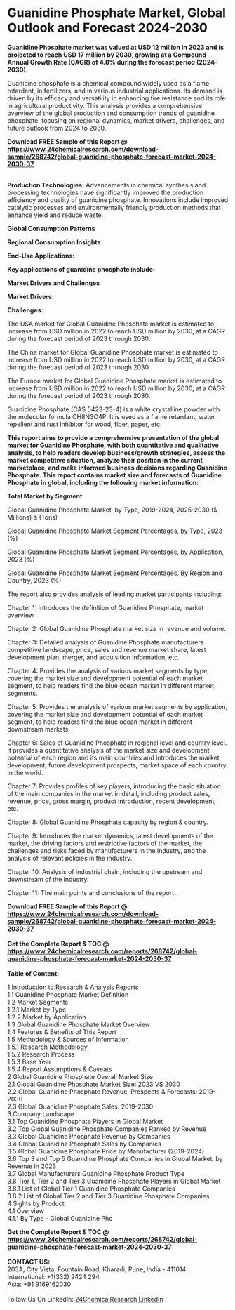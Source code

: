 <h1>Guanidine Phosphate Market, Global Outlook and Forecast 2024-2030</h1><p><strong>Guanidine Phosphate market was valued at USD 12 million in 2023 and is projected to reach USD 17 million by 2030, growing at a Compound Annual Growth Rate (CAGR) of 4.8% during the forecast period (2024-2030).</strong></p><p>
</p><p>Guanidine phosphate is a chemical compound widely used as a flame retardant, in fertilizers, and in various industrial applications. Its demand is driven by its efficacy and versatility in enhancing fire resistance and its role in agricultural productivity. This analysis provides a comprehensive overview of the global production and consumption trends of guanidine phosphate, focusing on regional dynamics, market drivers, challenges, and future outlook from 2024 to 2030.</p><div><b>Download FREE Sample of this Report @ 
            <a href="https://www.24chemicalresearch.com/download-sample/268742/global-guanidine-phosphate-forecast-market-2024-2030-37">
            https://www.24chemicalresearch.com/download-sample/268742/global-guanidine-phosphate-forecast-market-2024-2030-37</a></b></div><br><p>
</p><p><strong>Production Technologies:</strong> Advancements in chemical synthesis and processing technologies have significantly improved the production efficiency and quality of guanidine phosphate. Innovations include improved catalytic processes and environmentally friendly production methods that enhance yield and reduce waste.</p><p>
</p><p><strong>Global Consumption Patterns</strong></p><p>
</p><p><strong>Regional Consumption Insights:</strong></p><p>
</p><p>
</p><p><strong>End-Use Applications:</strong></p><p>
</p><p><strong>Key applications of guanidine phosphate include:</strong></p><p>
</p><p>
</p><p><strong>Market Drivers and Challenges</strong></p><p>
</p><p><strong>Market Drivers:</strong></p><p>
</p><p>
</p><p><strong>Challenges:</strong></p><p>
</p><p>
</p><p>The USA market for Global Guanidine Phosphate market is estimated to increase from USD million in 2022 to reach USD million by 2030, at a CAGR during the forecast period of 2023 through 2030.</p><p>
</p><p>The China market for Global Guanidine Phosphate market is estimated to increase from USD million in 2022 to reach USD million by 2030, at a CAGR during the forecast period of 2023 through 2030.</p><p>
</p><p>The Europe market for Global Guanidine Phosphate market is estimated to increase from USD million in 2022 to reach USD million by 2030, at a CAGR during the forecast period of 2023 through 2030.</p><p>
Guanidine Phosphate (CAS 5423-23-4) is a white crystalline powder with the molecular formula CH8N3O4P. It is used as a flame retardant, water repellent and rust inhibitor for wood, fiber, paper, etc.</p><p>
<strong>This report aims to provide a comprehensive presentation of the global market for Guanidine Phosphate, with both quantitative and qualitative analysis, to help readers develop business/growth strategies, assess the market competitive situation, analyze their position in the current marketplace, and make informed business decisions regarding Guanidine Phosphate. This report contains market size and forecasts of Guanidine Phosphate in global, including the following market information:</strong></p><p>
</p><p>
<strong>Total Market by Segment:</strong></p><p>
Global Guanidine Phosphate Market, by Type, 2019-2024, 2025-2030 ($ Millions) &amp; (Tons)</p><p>
Global Guanidine Phosphate Market Segment Percentages, by Type, 2023 (%)</p><p>
</p><p>
Global Guanidine Phosphate Market Segment Percentages, by Application, 2023 (%)</p><p>
</p><p>
Global Guanidine Phosphate Market Segment Percentages, By Region and Country, 2023 (%)</p><p>
</p><p>
The report also provides analysis of leading market participants including:</p><p>
</p><p>
</p><p>
Chapter 1: Introduces the definition of Guanidine Phosphate, market overview.</p><p>
Chapter 2: Global Guanidine Phosphate market size in revenue and volume.</p><p>
Chapter 3: Detailed analysis of Guanidine Phosphate manufacturers competitive landscape, price, sales and revenue market share, latest development plan, merger, and acquisition information, etc.</p><p>
Chapter 4: Provides the analysis of various market segments by type, covering the market size and development potential of each market segment, to help readers find the blue ocean market in different market segments.</p><p>
Chapter 5: Provides the analysis of various market segments by application, covering the market size and development potential of each market segment, to help readers find the blue ocean market in different downstream markets.</p><p>
Chapter 6: Sales of Guanidine Phosphate in regional level and country level. It provides a quantitative analysis of the market size and development potential of each region and its main countries and introduces the market development, future development prospects, market space of each country in the world.</p><p>
Chapter 7: Provides profiles of key players, introducing the basic situation of the main companies in the market in detail, including product sales, revenue, price, gross margin, product introduction, recent development, etc.</p><p>
Chapter 8: Global Guanidine Phosphate capacity by region &amp; country.</p><p>
Chapter 9: Introduces the market dynamics, latest developments of the market, the driving factors and restrictive factors of the market, the challenges and risks faced by manufacturers in the industry, and the analysis of relevant policies in the industry.</p><p>
Chapter 10: Analysis of industrial chain, including the upstream and downstream of the industry.</p><p>
Chapter 11: The main points and conclusions of the report.</p><div><b>Download FREE Sample of this Report @ 
            <a href="https://www.24chemicalresearch.com/download-sample/268742/global-guanidine-phosphate-forecast-market-2024-2030-37">
            https://www.24chemicalresearch.com/download-sample/268742/global-guanidine-phosphate-forecast-market-2024-2030-37</a></b></div><br><div><b>Get the Complete Report & TOC @ 
            <a href="https://www.24chemicalresearch.com/reports/268742/global-guanidine-phosphate-forecast-market-2024-2030-37">
            https://www.24chemicalresearch.com/reports/268742/global-guanidine-phosphate-forecast-market-2024-2030-37</a></b></div><br>
            <b>Table of Content:</b><p>1 Introduction to Research & Analysis Reports<br />
    1.1 Guanidine Phosphate Market Definition<br />
    1.2 Market Segments<br />
        1.2.1 Market by Type<br />
        1.2.2 Market by Application<br />
    1.3 Global Guanidine Phosphate Market Overview<br />
    1.4 Features & Benefits of This Report<br />
    1.5 Methodology & Sources of Information<br />
        1.5.1 Research Methodology<br />
        1.5.2 Research Process<br />
        1.5.3 Base Year<br />
        1.5.4 Report Assumptions & Caveats<br />
2 Global Guanidine Phosphate Overall Market Size<br />
    2.1 Global Guanidine Phosphate Market Size: 2023 VS 2030<br />
    2.2 Global Guanidine Phosphate Revenue, Prospects & Forecasts: 2019-2030<br />
    2.3 Global Guanidine Phosphate Sales: 2019-2030<br />
3 Company Landscape<br />
    3.1 Top Guanidine Phosphate Players in Global Market<br />
    3.2 Top Global Guanidine Phosphate Companies Ranked by Revenue<br />
    3.3 Global Guanidine Phosphate Revenue by Companies<br />
    3.4 Global Guanidine Phosphate Sales by Companies<br />
    3.5 Global Guanidine Phosphate Price by Manufacturer (2019-2024)<br />
    3.6 Top 3 and Top 5 Guanidine Phosphate Companies in Global Market, by Revenue in 2023<br />
    3.7 Global Manufacturers Guanidine Phosphate Product Type<br />
    3.8 Tier 1, Tier 2 and Tier 3 Guanidine Phosphate Players in Global Market<br />
        3.8.1 List of Global Tier 1 Guanidine Phosphate Companies<br />
        3.8.2 List of Global Tier 2 and Tier 3 Guanidine Phosphate Companies<br />
4 Sights by Product<br />
    4.1 Overview<br />
        4.1.1 By Type - Global Guanidine Pho</p><div><b>Get the Complete Report & TOC @ 
            <a href="https://www.24chemicalresearch.com/reports/268742/global-guanidine-phosphate-forecast-market-2024-2030-37">
            https://www.24chemicalresearch.com/reports/268742/global-guanidine-phosphate-forecast-market-2024-2030-37</a></b></div><br><b>CONTACT US:</b><br>
            203A, City Vista, Fountain Road, Kharadi, Pune, India - 411014<br>
            International: +1(332) 2424 294<br>
            Asia: +91 9169162030 <br><br>
            Follow Us On LinkedIn: <a href="https://www.linkedin.com/company/24chemicalresearch/">24ChemicalResearch LinkedIn</a>